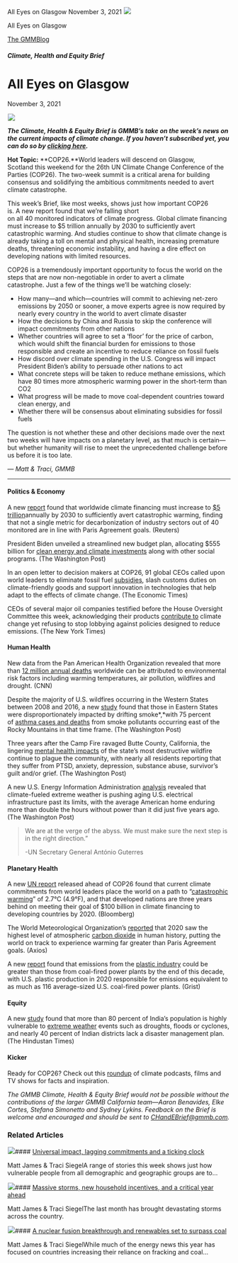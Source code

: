 



All Eyes on Glasgow
November 3, 2021
![](data:image/gif;base64,R0lGODlhAQABAAAAACH5BAEKAAEALAAAAAABAAEAAAICTAEAOw==)![](https://www.gmmb.com/wp-content/uploads/2021/11/Screen-Shot-2021-10-28-at-3.47.01-PM-2.png)



All Eyes on Glasgow





 [The GMMBlog](/blog/)



##### Climate, Health and Equity Brief

 All Eyes on Glasgow
===================


November 3, 2021



![](data:image/gif;base64,R0lGODlhAQABAAAAACH5BAEKAAEALAAAAAABAAEAAAICTAEAOw==)![](https://www.gmmb.com/wp-content/uploads/2021/11/Screen-Shot-2021-10-28-at-3.47.01-PM-2-552x552.png) 


***The Climate, Health & Equity Brief is GMMB’s take on the week’s news on the current impacts of climate change. If you haven’t subscribed yet, you can do so by [clicking here](https://mailchimp.us4.list-manage.com/subscribe?u=f2f8c4bdabe1a2a83f914e813&id=4a13a601e2).***


**Hot Topic:** **COP26.**World leaders will descend on Glasgow, Scotland this weekend for the 26th UN Climate Change Conference of the Parties (COP26). The two-week summit is a critical arena for building consensus and solidifying the ambitious commitments needed to avert climate catastrophe.


This week’s Brief, like most weeks, shows just how important COP26 is. A new report found that we’re falling short on all 40 monitored indicators of climate progress. Global climate financing must increase to $5 trillion annually by 2030 to sufficiently avert catastrophic warming. And studies continue to show that climate change is already taking a toll on mental and physical health, increasing premature deaths, threatening economic instability, and having a dire effect on developing nations with limited resources.


COP26 is a tremendously important opportunity to focus the world on the steps that are now non-negotiable in order to avert a climate catastrophe. Just a few of the things we’ll be watching closely:


* How many—and which—countries will commit to achieving net-zero emissions by 2050 or sooner, a move experts agree is now required by nearly every country in the world to avert climate disaster
* How the decisions by China and Russia to skip the conference will impact commitments from other nations
* Whether countries will agree to set a ‘floor’ for the price of carbon, which would shift the financial burden for emissions to those responsible and create an incentive to reduce reliance on fossil fuels
* How discord over climate spending in the U.S. Congress will impact President Biden’s ability to persuade other nations to act
* What concrete steps will be taken to reduce methane emissions, which have 80 times more atmospheric warming power in the short-term than CO2
* What progress will be made to move coal-dependent countries toward clean energy, and
* Whether there will be consensus about eliminating subsidies for fossil fuels


The question is not whether these and other decisions made over the next two weeks will have impacts on a planetary level, as that much is certain—but whether humanity will rise to meet the unprecedented challenge before us before it is too late.


*— Matt & Traci, GMMB*




---


#### Politics & Economy


A new [report](https://urldefense.com/v3/__https:/mailchimp.us4.list-manage.com/track/click?u=f2f8c4bdabe1a2a83f914e813&id=668bcbe765&e=17c77271a8__;!!HhhKMSGjjQV-!sIZCowJaTA80l6d0bT-u4m5Ig0qYhiQhRMihOpUE77ewTANicZDZHSzru37OyvNN%24) found that worldwide climate financing must increase to [$5 trillion](https://urldefense.com/v3/__https:/mailchimp.us4.list-manage.com/track/click?u=f2f8c4bdabe1a2a83f914e813&id=542d11ca22&e=17c77271a8__;!!HhhKMSGjjQV-!sIZCowJaTA80l6d0bT-u4m5Ig0qYhiQhRMihOpUE77ewTANicZDZHSzru8yvkjXn%24)annually by 2030 to sufficiently avert catastrophic warming, finding that not a single metric for decarbonization of industry sectors out of 40 monitored are in line with Paris Agreement goals. (Reuters)


President Biden unveiled a streamlined new budget plan, allocating $555 billion for [clean energy and climate investments](https://urldefense.com/v3/__https:/mailchimp.us4.list-manage.com/track/click?u=f2f8c4bdabe1a2a83f914e813&id=b2e60a7355&e=17c77271a8__;!!HhhKMSGjjQV-!sIZCowJaTA80l6d0bT-u4m5Ig0qYhiQhRMihOpUE77ewTANicZDZHSzruw5SrgRW%24) along with other social programs. (The Washington Post)


In an open letter to decision makers at COP26, 91 global CEOs called upon world leaders to eliminate fossil fuel [subsidies](https://urldefense.com/v3/__https:/mailchimp.us4.list-manage.com/track/click?u=f2f8c4bdabe1a2a83f914e813&id=6291db8ca0&e=17c77271a8__;!!HhhKMSGjjQV-!sIZCowJaTA80l6d0bT-u4m5Ig0qYhiQhRMihOpUE77ewTANicZDZHSzru-dIB804%24), slash customs duties on climate-friendly goods and support innovation in technologies that help adapt to the effects of climate change. (The Economic Times)


CEOs of several major oil companies testified before the House Oversight Committee this week, acknowledging their products [contribute to](https://urldefense.com/v3/__https:/mailchimp.us4.list-manage.com/track/click?u=f2f8c4bdabe1a2a83f914e813&id=e592aa17c0&e=17c77271a8__;!!HhhKMSGjjQV-!sIZCowJaTA80l6d0bT-u4m5Ig0qYhiQhRMihOpUE77ewTANicZDZHSzru8sA7cmY%24) climate change yet refusing to stop lobbying against policies designed to reduce emissions. (The New York Times)


#### Human Health


New data from the Pan American Health Organization revealed that more than [12 million annual deaths](https://urldefense.com/v3/__https:/mailchimp.us4.list-manage.com/track/click?u=f2f8c4bdabe1a2a83f914e813&id=115c1e4742&e=17c77271a8__;!!HhhKMSGjjQV-!sIZCowJaTA80l6d0bT-u4m5Ig0qYhiQhRMihOpUE77ewTANicZDZHSzru9bBEdro%24) worldwide can be attributed to environmental risk factors including warming temperatures, air pollution, wildfires and drought. (CNN)


Despite the majority of U.S. wildfires occurring in the Western States between 2008 and 2016, a new [study](https://urldefense.com/v3/__https:/mailchimp.us4.list-manage.com/track/click?u=f2f8c4bdabe1a2a83f914e813&id=3b1fbddb61&e=17c77271a8__;!!HhhKMSGjjQV-!sIZCowJaTA80l6d0bT-u4m5Ig0qYhiQhRMihOpUE77ewTANicZDZHSzru9jz1DHO%24) found that those in Eastern States were disproportionately impacted by drifting smoke*,*with 75 percent of [asthma cases and deaths](https://urldefense.com/v3/__https:/mailchimp.us4.list-manage.com/track/click?u=f2f8c4bdabe1a2a83f914e813&id=d7f804e80d&e=17c77271a8__;!!HhhKMSGjjQV-!sIZCowJaTA80l6d0bT-u4m5Ig0qYhiQhRMihOpUE77ewTANicZDZHSzru_2zmSU0%24) from smoke pollutants occurring east of the Rocky Mountains in that time frame. (The Washington Post)


Three years after the Camp Fire ravaged Butte County, California, the lingering [mental health impacts](https://urldefense.com/v3/__https:/mailchimp.us4.list-manage.com/track/click?u=f2f8c4bdabe1a2a83f914e813&id=cf92029761&e=17c77271a8__;!!HhhKMSGjjQV-!sIZCowJaTA80l6d0bT-u4m5Ig0qYhiQhRMihOpUE77ewTANicZDZHSzru-wwm-MB%24) of the state’s most destructive wildfire continue to plague the community, with nearly all residents reporting that they suffer from PTSD, anxiety, depression, substance abuse, survivor’s guilt and/or grief. (The Washington Post)


A new U.S. Energy Information Administration [analysis](https://urldefense.com/v3/__https:/mailchimp.us4.list-manage.com/track/click?u=f2f8c4bdabe1a2a83f914e813&id=b4970dc06d&e=17c77271a8__;!!HhhKMSGjjQV-!sIZCowJaTA80l6d0bT-u4m5Ig0qYhiQhRMihOpUE77ewTANicZDZHSzru-CzeCE9%24) revealed that climate-fueled extreme weather is pushing aging U.S. electrical infrastructure past its limits, with the average American home enduring more than double the hours without power than it did just five years ago. (The Washington Post)



> We are at the verge of the abyss. We must make sure the next step is in the right direction.”
> 
> 
> -UN Secretary General António Guterres
> 
> 


#### Planetary Health


A new [UN report](https://urldefense.com/v3/__https:/mailchimp.us4.list-manage.com/track/click?u=f2f8c4bdabe1a2a83f914e813&id=689ac8fb6e&e=17c77271a8__;!!HhhKMSGjjQV-!sIZCowJaTA80l6d0bT-u4m5Ig0qYhiQhRMihOpUE77ewTANicZDZHSzrux5wjYT6%24) released ahead of COP26 found that current climate commitments from world leaders place the world on a path to “[catastrophic warming](https://urldefense.com/v3/__https:/mailchimp.us4.list-manage.com/track/click?u=f2f8c4bdabe1a2a83f914e813&id=a20253f6cb&e=17c77271a8__;!!HhhKMSGjjQV-!sIZCowJaTA80l6d0bT-u4m5Ig0qYhiQhRMihOpUE77ewTANicZDZHSzruwjMyUuL%24)” of 2.7°C (4.9°F), and that developed nations are three years behind on meeting their goal of $100 billion in climate financing to developing countries by 2020. (Bloomberg)


The World Meteorological Organization’s [reported](https://urldefense.com/v3/__https:/mailchimp.us4.list-manage.com/track/click?u=f2f8c4bdabe1a2a83f914e813&id=21b65e46c7&e=17c77271a8__;!!HhhKMSGjjQV-!sIZCowJaTA80l6d0bT-u4m5Ig0qYhiQhRMihOpUE77ewTANicZDZHSzru_f_aksm%24) that 2020 saw the highest level of atmospheric [carbon dioxide](https://urldefense.com/v3/__https:/mailchimp.us4.list-manage.com/track/click?u=f2f8c4bdabe1a2a83f914e813&id=c66fbfef05&e=17c77271a8__;!!HhhKMSGjjQV-!sIZCowJaTA80l6d0bT-u4m5Ig0qYhiQhRMihOpUE77ewTANicZDZHSzru9ZY60rk%24) in human history, putting the world on track to experience warming far greater than Paris Agreement goals. (Axios)


A new [report](https://urldefense.com/v3/__https:/mailchimp.us4.list-manage.com/track/click?u=f2f8c4bdabe1a2a83f914e813&id=1fdf8b6695&e=17c77271a8__;!!HhhKMSGjjQV-!sIZCowJaTA80l6d0bT-u4m5Ig0qYhiQhRMihOpUE77ewTANicZDZHSzruyyTLy72%24) found that emissions from the [plastic industry](https://urldefense.com/v3/__https:/mailchimp.us4.list-manage.com/track/click?u=f2f8c4bdabe1a2a83f914e813&id=353fbdf15d&e=17c77271a8__;!!HhhKMSGjjQV-!sIZCowJaTA80l6d0bT-u4m5Ig0qYhiQhRMihOpUE77ewTANicZDZHSzruz6tsrcL%24) could be greater than those from coal-fired power plants by the end of this decade, with U.S. plastic production in 2020 responsible for emissions equivalent to as much as 116 average-sized U.S. coal-fired power plants. (Grist)


#### Equity


A new [study](https://urldefense.com/v3/__https:/mailchimp.us4.list-manage.com/track/click?u=f2f8c4bdabe1a2a83f914e813&id=6dec34b1e8&e=17c77271a8__;!!HhhKMSGjjQV-!sIZCowJaTA80l6d0bT-u4m5Ig0qYhiQhRMihOpUE77ewTANicZDZHSzru_znb0FT%24) found that more than 80 percent of India’s population is highly vulnerable to [extreme weather](https://urldefense.com/v3/__https:/mailchimp.us4.list-manage.com/track/click?u=f2f8c4bdabe1a2a83f914e813&id=6726f9710b&e=17c77271a8__;!!HhhKMSGjjQV-!sIZCowJaTA80l6d0bT-u4m5Ig0qYhiQhRMihOpUE77ewTANicZDZHSzru7LOitFu%24) events such as droughts, floods or cyclones, and nearly 40 percent of Indian districts lack a disaster management plan. (The Hindustan Times)


#### Kicker


Ready for COP26? Check out this [roundup](https://www.theguardian.com/culture/2021/oct/26/cultural-cop26-films-tv-shows-and-podcasts-to-help-you-save-the-planet) of climate podcasts, films and TV shows for facts and inspiration.


*The GMMB Climate, Health & Equity Brief would not be possible without the contributions of the larger GMMB California team—Aaron Benavides, Elke Cortes, Stefana Simonetto and Sydney Lykins. Feedback on the Brief is welcome and encouraged and should be sent to [CHandEBrief@gmmb.com](mailto:CHandEBrief@gmmb.com).*









### Related Articles

![](data:image/gif;base64,R0lGODlhAQABAAAAACH5BAEKAAEALAAAAAABAAEAAAICTAEAOw==)![](https://www.gmmb.com/wp-content/uploads/2023/01/c53f7cb5-08a2-d0cf-d9a1-c8ef2c9b55e0-380x200.png)#### [Universal impact, lagging commitments and a ticking clock](https://www.gmmb.com/news/universal-impact-lagging-commitments-and-a-ticking-clock/)

Matt James & Traci SiegelA range of stories this week shows just how vulnerable people from all demographic and geographic groups are to…

![](data:image/gif;base64,R0lGODlhAQABAAAAACH5BAEKAAEALAAAAAABAAEAAAICTAEAOw==)![](https://www.gmmb.com/wp-content/uploads/2023/01/Picture1-380x200.png)#### [Massive storms, new household incentives, and a critical year ahead](https://www.gmmb.com/news/massive-storms-new-household-incentives-and-a-critical-year-ahead-and-renewables-set-to-surpass-coal-2/)

Matt James & Traci SiegelThe last month has brought devastating storms across the country.

![](data:image/gif;base64,R0lGODlhAQABAAAAACH5BAEKAAEALAAAAAABAAEAAAICTAEAOw==)![](https://www.gmmb.com/wp-content/uploads/2022/12/Picture1-380x200.png)#### [A nuclear fusion breakthrough and renewables set to surpass coal](https://www.gmmb.com/news/a-nuclear-fusion-breakthrough-and-renewables-set-to-surpass-coal/)

Matt James & Traci SiegelWhile much of the energy news this year has focused on countries increasing their reliance on fracking and coal…





